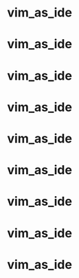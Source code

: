 # vim_as_ide
# vim_as_ide
# vim_as_ide
# vim_as_ide
# vim_as_ide
# vim_as_ide
# vim_as_ide
# vim_as_ide
# vim_as_ide
